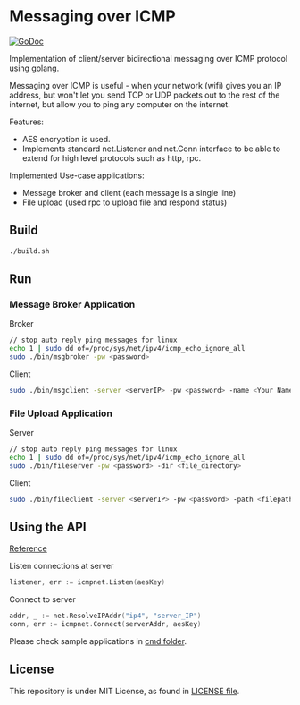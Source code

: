 # Messaging over ICMP
[![GoDoc](https://godoc.org/github.com/aungmawjj/icmpnet?status.svg)](https://pkg.go.dev/github.com/aungmawjj/icmpnet?tab=doc)

Implementation of client/server bidirectional messaging over ICMP protocol using golang.

Messaging over ICMP is useful - when your network (wifi) gives you an IP address, but won't let you send TCP or UDP packets out to the rest of the internet, but allow you to ping any computer on the internet.

Features:
- AES encryption is used.
- Implements standard net.Listener and net.Conn interface to be able to extend for high level protocols such as http, rpc.

Implemented Use-case applications:
- Message broker and client (each message is a single line)
- File upload (used rpc to upload file and respond status)

## Build
```sh
./build.sh
```

## Run

### Message Broker Application

Broker
```sh
// stop auto reply ping messages for linux
echo 1 | sudo dd of=/proc/sys/net/ipv4/icmp_echo_ignore_all
sudo ./bin/msgbroker -pw <password>
```

Client
```sh
sudo ./bin/msgclient -server <serverIP> -pw <password> -name <Your Name>
```

### File Upload Application

Server
```sh
// stop auto reply ping messages for linux
echo 1 | sudo dd of=/proc/sys/net/ipv4/icmp_echo_ignore_all
sudo ./bin/fileserver -pw <password> -dir <file_directory>
```

Client
```sh
sudo ./bin/fileclient -server <serverIP> -pw <password> -path <filepath>
```


## Using the API
[Reference](https://pkg.go.dev/github.com/aungmawjj/icmpnet?tab=doc)

Listen connections at server
```go
listener, err := icmpnet.Listen(aesKey)
```

Connect to server
```go
addr, _ := net.ResolveIPAddr("ip4", "server_IP")
conn, err := icmpnet.Connect(serverAddr, aesKey)
```

Please check sample applications in [cmd folder](cmd).

## License

This repository is under MIT License, as found in [LICENSE file](LICENSE).
